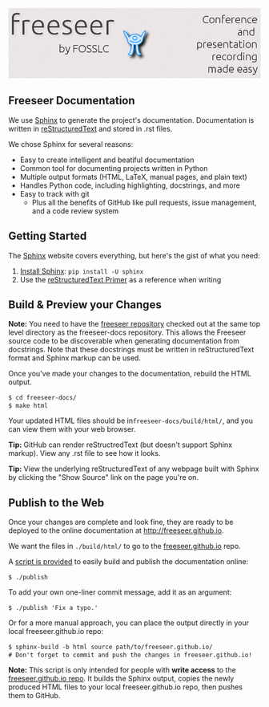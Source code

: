 [![Freeseer][freeseer-banner]][freeseer-docs]

Freeseer Documentation
----------------------

We use [Sphinx](http://sphinx.pocoo.org) to generate the project's documentation.
Documentation is written in [reStructuredText](http://docutils.sf.net/rst.html)
and stored in .rst files.

We chose Sphinx for several reasons:

* Easy to create intelligent and beatiful documentation
* Common tool for documenting projects written in Python
* Multiple output formats (HTML, LaTeX, manual pages, and plain text)
* Handles Python code, including highlighting, docstrings, and more
* Easy to track with git
  * Plus all the benefits of GitHub like pull requests, issue management, and a code review system

Getting Started
---------------
The [Sphinx](http://sphinx.pocoo.org) website covers everything, but here's the
gist of what you need:

1. [Install Sphinx](http://sphinx-doc.org/latest/install.html): `pip install -U sphinx`
2. Use the [reStructuredText Primer](http://sphinx.pocoo.org/rest.html) as a reference when writing

Build & Preview your Changes
----------------------------

**Note:** You need to have the [freeseer repository](https://github.com/freeseer/freeseer)
          checked out at the same top level directory as the freeseer-docs repository.
          This allows the Freeseer source code to be discoverable when
          generating documentation from docstrings. Note that these docstrings
          must be written in reStructuredText format and Sphinx markup can be used.

Once you've made your changes to the documentation, rebuild the HTML output.

    $ cd freeseer-docs/
    $ make html

Your updated HTML files should be in`freeseer-docs/build/html/`,
and you can view them with your web browser.

**Tip:** GitHub can render reStructredText (but doesn't support Sphinx markup).
         View any .rst file to see how it looks.

**Tip:** View the underlying reStructuredText of any webpage built with Sphinx
         by clicking the "Show Source" link on the page you're on.

Publish to the Web
-------------------

Once your changes are complete and look fine, they are ready to be deployed to
the online documentation at http://freeseer.github.io.

We want the files in `./build/html/` to go to the
[freeseer.github.io](https://github.com/Freeseer/freeseer.github.io) repo.

A [script is provided](https://github.com/Freeseer/freeseer-docs/blob/master/publish.sh)
to easily build and publish the documentation online:

    $ ./publish

To add your own one-liner commit message, add it as an argument:

    $ ./publish 'Fix a typo.'

Or for a more manual approach, you can place the output directly in your local freeseer.github.io repo:

    $ sphinx-build -b html source path/to/freeseer.github.io/
    # Don't forget to commit and push the changes in freeseer.github.io!

**Note:** This script is only intended for people with **write access** to the
[freeseer.github.io repo](http://github.com/freeseer/freeseer.github.io). It
builds the Sphinx output, copies the newly produced HTML files to your local
freeseer.github.io repo, then pushes them to GitHub.

[freeseer-banner]: https://github.com/Freeseer/freeseer.github.io/raw/master/img/banner.png "Freeseer by FOSSLC"
[freeseer-docs]: http://freeseer.rtfd.org
